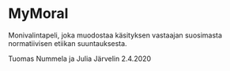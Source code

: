 # MyMoral
Monivalintapeli, joka muodostaa käsityksen vastaajan suosimasta normatiivisen etiikan suuntauksesta. 

Tuomas Nummela ja Julia Järvelin 2.4.2020
